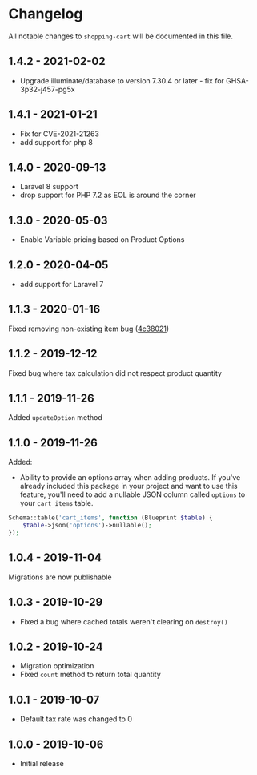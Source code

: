 # Changelog

All notable changes to `shopping-cart` will be documented in this file.

## 1.4.2 - 2021-02-02

- Upgrade illuminate/database to version 7.30.4 or later - fix for GHSA-3p32-j457-pg5x

## 1.4.1 - 2021-01-21

- Fix for CVE-2021-21263
- add support for php 8

## 1.4.0 - 2020-09-13

- Laravel 8 support
- drop support for PHP 7.2 as EOL is around the corner

## 1.3.0 - 2020-05-03

- Enable Variable pricing based on Product Options

## 1.2.0 - 2020-04-05

- add support for Laravel 7

## 1.1.3 - 2020-01-16

Fixed removing non-existing item bug ([4c38021](https://github.com/treeStoneIT/shopping-cart/commit/4c3802147efbef0066e05fe2f5f2810e2d8ea32f))

## 1.1.2 - 2019-12-12

Fixed bug where tax calculation did not respect product quantity

## 1.1.1 - 2019-11-26

Added `updateOption` method

## 1.1.0 - 2019-11-26

Added:
- Ability to provide an options array when adding products. If you've already included this package in your project and want to use this feature, you'll need to add a nullable JSON column called `options` to your `cart_items` table.
```php
Schema::table('cart_items', function (Blueprint $table) {
    $table->json('options')->nullable();
});
```

## 1.0.4 - 2019-11-04

Migrations are now publishable

## 1.0.3 - 2019-10-29

- Fixed a bug where cached totals weren't clearing on `destroy()`

## 1.0.2 - 2019-10-24

- Migration optimization
- Fixed `count` method to return total quantity

## 1.0.1 - 2019-10-07

- Default tax rate was changed to 0

## 1.0.0 - 2019-10-06

- Initial release
